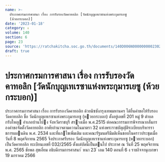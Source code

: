 ```yaml
---
name: >-
  ประกาศกรมการศาสนา เรื่อง การรับรองวัดคาทอลิก [วัดนักบุญเทเรซาแห่งพระกุมารเยซู
  (ห้วยกระบอก)]
date: '2023-01-18'
category: ง
volume: 140
section: 6
page: 23
source: 'https://ratchakitcha.soc.go.th/documents/140D006N0000000002302.pdf'
draft: true
---
```


# ประกาศกรมการศาสนา เรื่อง การรับรองวัดคาทอลิก [วัดนักบุญเทเรซาแห่งพระกุมารเยซู (ห้วยกระบอก)]

ประกาศกรมการศาสนา เรื่อง การรับรองวัดคาทอลิก ด้วยมิซซังกรุงเทพมหานคร ได้ยื่นคําขอให้รับรองวัดคาทอลิก ชื่อ วัดนักบุญเทเรซาแห่งพระกุมารเยซู (หวยกระบอก) ตั้งอยู่เลขที่ 201 หมู่ 9 ตําบลกรับใหญ อําเภอบ้านโปง จังหวัดราชบุรี สรางเมื่อ พ.ศ.2515 ต่อคณะกรรมการพิจารณากลั่นกรองคําขอจัดตั้งวัดคาทอลิก อาศัยอํานาจตามความในมาตรา 32 แห่งพระราชบัญญัติระเบียบบริหารราชการแผนดิน พ.ศ. 2534 และที่แกไขเพิ่มเติม และคณะรัฐมนตรีมีมติเห็นชอบในคราวประชุมเมื่อวันที่ 8 พฤศจิกายน 2565 จึงประกาศรับรอง วัดนักบุญเทเรซาแห่งพระกุมารเยซู (หวยกระบอก) เป็นวัดคาทอลิก ทะเบียนเลขที่ 032/2565 ตั้งแต่บัดนี้เป็นตนไป ประกาศ ณ วันที่ 25 พฤศจิกายน พ.ศ. 2565 ชัยพล สุขเอี่ยม อธิบดีกรมการศาสนา ้ หนา 23 ่ เลม 140 ตอนที่ 6 ง ราชกิจจานุเบกษา 19 มกราคม 2566
